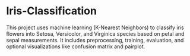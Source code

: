 # Iris-Classification
This project uses machine learning (K-Nearest Neighbors) to classify iris flowers into Setosa, Versicolor, and Virginica species based on petal and sepal measurements. It includes preprocessing, training, evaluation, and optional visualizations like confusion matrix and pairplot.
